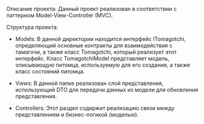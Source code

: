 Описание проекта:
Данный проект реализован в соответствии с паттерном Model-View-Controller (MVC).

Структура проекта:
- Models:
  В данной директории находится интерфейс ITomagotchi, определяющий основные контракты для взаимодействия с тамагочи, а также класс Tomagotchi, который реализует этот интерфейс.
  Класс TomagotchiModel представляет модель, описывающую питомца, используемую для его создания, а также класс состояний питомца.
  
- Views:
  В данной папке реализован слой представления, использующий DTO для передачи данных из модели для обновления представления.
  
- Controllers:
  Этот раздел содержит реализацию связи между представлением и бизнес-логикой (моделью).



